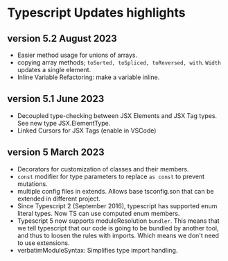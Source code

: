 # Typescript Updates highlights

## version 5.2 August 2023

- Easier method usage for unions of arrays.
- copying array methods; `toSorted, toSpliced, toReversed, with`. `Width` updates a single element.
- Inline Variable Refactoring: make a variable inline.

## version 5.1 June 2023

- Decoupled type-checking between JSX Elements and JSX Tag types. See new type JSX.ElementType.
- Linked Cursors for JSX Tags (enable in VSCode)

## version 5 March 2023

- Decorators for customization of classes and their members.
- `const` modifier for type parameters to replace `as const` to prevent mutations.
- multiple config files in extends. Allows base tsconfig.son that can be extended in different project.
- Since Typescript 2 (September 2016), typescript has supported enum literal types. Now TS can use computed enum members.
- Typescript 5 now supports moduleResolution `bundler`. This means that we tell typescript that our code is going to be bundled by another tool, and thus to loosen the rules with imports. Which means we don't need to use extensions.
- verbatimModuleSyntax: Simplifies type import handling.
